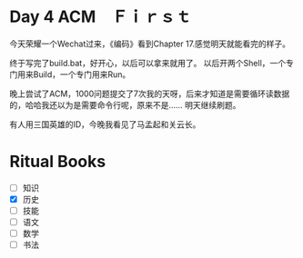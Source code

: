 # Day 4 ACM　Ｆｉｒｓｔ

今天荣耀一个Wechat过来，《编码》看到Chapter 17.感觉明天就能看完的样子。

终于写完了build.bat，好开心，以后可以拿来就用了。
以后开两个Shell，一个专门用来Build，一个专门用来Run。

晚上尝试了ACM，1000问题提交了7次我的天呀，后来才知道是需要循环读数据的，哈哈我还以为是需要命令行呢，原来不是……
明天继续刷题。

有人用三国英雄的ID，今晚我看见了马孟起和关云长。

# Ritual Books

- [ ] 知识
- [x] 历史
- [ ] 技能
- [ ] 语文
- [ ] 数学
- [ ] 书法
